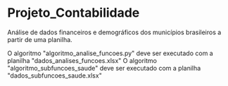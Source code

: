 # Projeto_Contabilidade
Análise de dados financeiros e demográficos dos municípios brasileiros a partir de uma planilha. 

O algoritmo "algoritmo_analise_funcoes.py" deve ser executado com a planilha "dados_analises_funcoes.xlsx"
O algoritmo "algoritmo_subfuncoes_saude" deve ser executado com a planilha "dados_subfuncoes_saude.xlsx"
